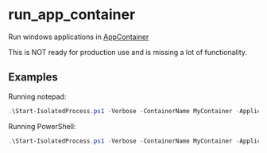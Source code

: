 # run_app_container
Run windows applications in [AppContainer](https://learn.microsoft.com/en-us/windows/win32/secauthz/appcontainer-isolation)

This is NOT ready for production use and is missing a lot of functionality.

## Examples

Running notepad:
```powershell
.\Start-IsolatedProcess.ps1 -Verbose -ContainerName MyContainer -ApplicationName C:\Windows\notepad.exe
```

Running PowerShell:
```powershell
.\Start-IsolatedProcess.ps1 -Verbose -ContainerName MyContainer -ApplicationName C:\Windows\System32\conhost.exe -Arguments powershell
```
